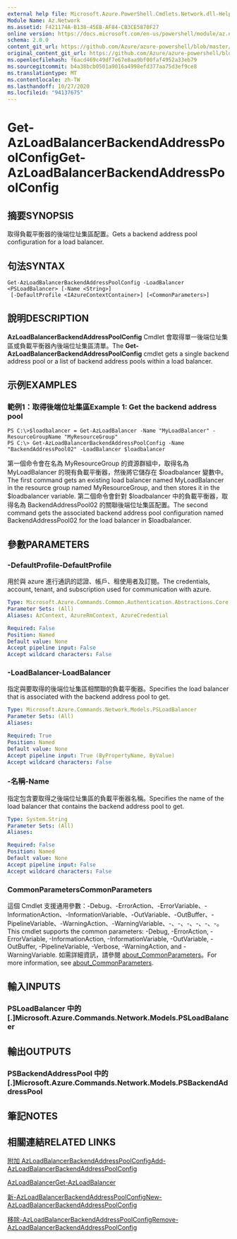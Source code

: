 ```yaml
---
external help file: Microsoft.Azure.PowerShell.Cmdlets.Network.dll-Help.xml
Module Name: Az.Network
ms.assetid: F421174A-B138-45EB-AF84-CB3CE5870F27
online version: https://docs.microsoft.com/en-us/powershell/module/az.network/get-azloadbalancerbackendaddresspoolconfig
schema: 2.0.0
content_git_url: https://github.com/Azure/azure-powershell/blob/master/src/Network/Network/help/Get-AzLoadBalancerBackendAddressPoolConfig.md
original_content_git_url: https://github.com/Azure/azure-powershell/blob/master/src/Network/Network/help/Get-AzLoadBalancerBackendAddressPoolConfig.md
ms.openlocfilehash: f6acd469c49df7e67e8aa9bf00faf4952a33eb79
ms.sourcegitcommit: b4a38bcb0501a9016a4998efd377aa75d3ef9ce8
ms.translationtype: MT
ms.contentlocale: zh-TW
ms.lasthandoff: 10/27/2020
ms.locfileid: "94137675"
---
```

# <span data-ttu-id="fff05-101">Get-AzLoadBalancerBackendAddressPoolConfig</span><span class="sxs-lookup"><span data-stu-id="fff05-101">Get-AzLoadBalancerBackendAddressPoolConfig</span></span>

## <span data-ttu-id="fff05-102">摘要</span><span class="sxs-lookup"><span data-stu-id="fff05-102">SYNOPSIS</span></span>
<span data-ttu-id="fff05-103">取得負載平衡器的後端位址集區配置。</span><span class="sxs-lookup"><span data-stu-id="fff05-103">Gets a backend address pool configuration for a load balancer.</span></span>

## <span data-ttu-id="fff05-104">句法</span><span class="sxs-lookup"><span data-stu-id="fff05-104">SYNTAX</span></span>

```
Get-AzLoadBalancerBackendAddressPoolConfig -LoadBalancer <PSLoadBalancer> [-Name <String>]
 [-DefaultProfile <IAzureContextContainer>] [<CommonParameters>]
```

## <span data-ttu-id="fff05-105">說明</span><span class="sxs-lookup"><span data-stu-id="fff05-105">DESCRIPTION</span></span>
<span data-ttu-id="fff05-106">**AzLoadBalancerBackendAddressPoolConfig** Cmdlet 會取得單一後端位址集區或負載平衡器內後端位址集區清單。</span><span class="sxs-lookup"><span data-stu-id="fff05-106">The **Get-AzLoadBalancerBackendAddressPoolConfig** cmdlet gets a single backend address pool or a list of backend address pools within a load balancer.</span></span>

## <span data-ttu-id="fff05-107">示例</span><span class="sxs-lookup"><span data-stu-id="fff05-107">EXAMPLES</span></span>

### <span data-ttu-id="fff05-108">範例1：取得後端位址集區</span><span class="sxs-lookup"><span data-stu-id="fff05-108">Example 1: Get the backend address pool</span></span>
```
PS C:\>$loadbalancer = Get-AzLoadBalancer -Name "MyLoadBalancer" -ResourceGroupName "MyResourceGroup"
PS C:\> Get-AzLoadBalancerBackendAddressPoolConfig -Name "BackendAddressPool02" -LoadBalancer $loadbalancer
```

<span data-ttu-id="fff05-109">第一個命令會在名為 MyResourceGroup 的資源群組中，取得名為 MyLoadBalancer 的現有負載平衡器，然後將它儲存在 $loadbalancer 變數中。</span><span class="sxs-lookup"><span data-stu-id="fff05-109">The first command gets an existing load balancer named MyLoadBalancer in the resource group named MyResourceGroup, and then stores it in the $loadbalancer variable.</span></span>
<span data-ttu-id="fff05-110">第二個命令會針對 $loadbalancer 中的負載平衡器，取得名為 BackendAddressPool02 的關聯後端位址集區配置。</span><span class="sxs-lookup"><span data-stu-id="fff05-110">The second command gets the associated backend address pool configuration named BackendAddressPool02 for the load balancer in $loadbalancer.</span></span>

## <span data-ttu-id="fff05-111">參數</span><span class="sxs-lookup"><span data-stu-id="fff05-111">PARAMETERS</span></span>

### <span data-ttu-id="fff05-112">-DefaultProfile</span><span class="sxs-lookup"><span data-stu-id="fff05-112">-DefaultProfile</span></span>
<span data-ttu-id="fff05-113">用於與 azure 進行通訊的認證、帳戶、租使用者及訂閱。</span><span class="sxs-lookup"><span data-stu-id="fff05-113">The credentials, account, tenant, and subscription used for communication with azure.</span></span>

```yaml
Type: Microsoft.Azure.Commands.Common.Authentication.Abstractions.Core.IAzureContextContainer
Parameter Sets: (All)
Aliases: AzContext, AzureRmContext, AzureCredential

Required: False
Position: Named
Default value: None
Accept pipeline input: False
Accept wildcard characters: False
```

### <span data-ttu-id="fff05-114">-LoadBalancer</span><span class="sxs-lookup"><span data-stu-id="fff05-114">-LoadBalancer</span></span>
<span data-ttu-id="fff05-115">指定與要取得的後端位址集區相關聯的負載平衡器。</span><span class="sxs-lookup"><span data-stu-id="fff05-115">Specifies the load balancer that is associated with the backend address pool to get.</span></span>

```yaml
Type: Microsoft.Azure.Commands.Network.Models.PSLoadBalancer
Parameter Sets: (All)
Aliases:

Required: True
Position: Named
Default value: None
Accept pipeline input: True (ByPropertyName, ByValue)
Accept wildcard characters: False
```

### <span data-ttu-id="fff05-116">-名稱</span><span class="sxs-lookup"><span data-stu-id="fff05-116">-Name</span></span>
<span data-ttu-id="fff05-117">指定包含要取得之後端位址集區的負載平衡器名稱。</span><span class="sxs-lookup"><span data-stu-id="fff05-117">Specifies the name of the load balancer that contains the backend address pool to get.</span></span>

```yaml
Type: System.String
Parameter Sets: (All)
Aliases:

Required: False
Position: Named
Default value: None
Accept pipeline input: False
Accept wildcard characters: False
```

### <span data-ttu-id="fff05-118">CommonParameters</span><span class="sxs-lookup"><span data-stu-id="fff05-118">CommonParameters</span></span>
<span data-ttu-id="fff05-119">這個 Cmdlet 支援通用參數：-Debug、-ErrorAction、-ErrorVariable、-InformationAction、-InformationVariable、-OutVariable、-OutBuffer、-PipelineVariable、-WarningAction、-WarningVariable、-、-、-、-、-、-。</span><span class="sxs-lookup"><span data-stu-id="fff05-119">This cmdlet supports the common parameters: -Debug, -ErrorAction, -ErrorVariable, -InformationAction, -InformationVariable, -OutVariable, -OutBuffer, -PipelineVariable, -Verbose, -WarningAction, and -WarningVariable.</span></span> <span data-ttu-id="fff05-120">如需詳細資訊，請參閱 [about_CommonParameters](http://go.microsoft.com/fwlink/?LinkID=113216)。</span><span class="sxs-lookup"><span data-stu-id="fff05-120">For more information, see [about_CommonParameters](http://go.microsoft.com/fwlink/?LinkID=113216).</span></span>

## <span data-ttu-id="fff05-121">輸入</span><span class="sxs-lookup"><span data-stu-id="fff05-121">INPUTS</span></span>

### <span data-ttu-id="fff05-122">PSLoadBalancer 中的 [.]</span><span class="sxs-lookup"><span data-stu-id="fff05-122">Microsoft.Azure.Commands.Network.Models.PSLoadBalancer</span></span>

## <span data-ttu-id="fff05-123">輸出</span><span class="sxs-lookup"><span data-stu-id="fff05-123">OUTPUTS</span></span>

### <span data-ttu-id="fff05-124">PSBackendAddressPool 中的 [.]</span><span class="sxs-lookup"><span data-stu-id="fff05-124">Microsoft.Azure.Commands.Network.Models.PSBackendAddressPool</span></span>

## <span data-ttu-id="fff05-125">筆記</span><span class="sxs-lookup"><span data-stu-id="fff05-125">NOTES</span></span>

## <span data-ttu-id="fff05-126">相關連結</span><span class="sxs-lookup"><span data-stu-id="fff05-126">RELATED LINKS</span></span>

[<span data-ttu-id="fff05-127">附加 AzLoadBalancerBackendAddressPoolConfig</span><span class="sxs-lookup"><span data-stu-id="fff05-127">Add-AzLoadBalancerBackendAddressPoolConfig</span></span>](./Add-AzLoadBalancerBackendAddressPoolConfig.md)

[<span data-ttu-id="fff05-128">AzLoadBalancer</span><span class="sxs-lookup"><span data-stu-id="fff05-128">Get-AzLoadBalancer</span></span>](./Get-AzLoadBalancer.md)

[<span data-ttu-id="fff05-129">新-AzLoadBalancerBackendAddressPoolConfig</span><span class="sxs-lookup"><span data-stu-id="fff05-129">New-AzLoadBalancerBackendAddressPoolConfig</span></span>](./New-AzLoadBalancerBackendAddressPoolConfig.md)

[<span data-ttu-id="fff05-130">移除-AzLoadBalancerBackendAddressPoolConfig</span><span class="sxs-lookup"><span data-stu-id="fff05-130">Remove-AzLoadBalancerBackendAddressPoolConfig</span></span>](./Remove-AzLoadBalancerBackendAddressPoolConfig.md)


